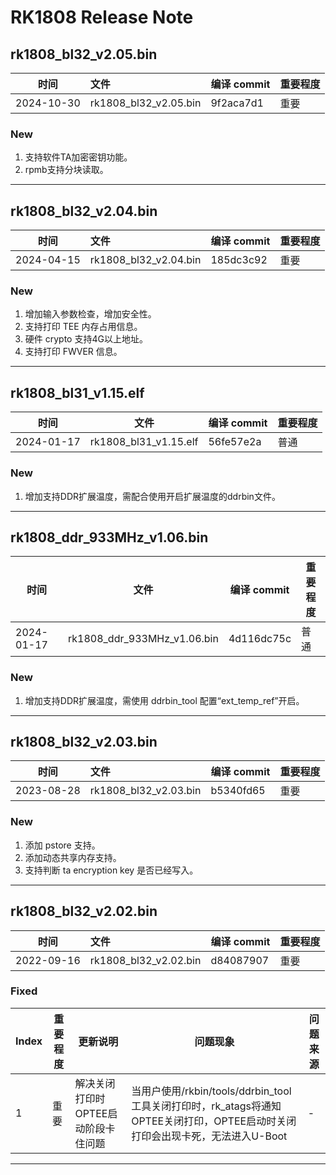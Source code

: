 # RK1808 Release Note

## rk1808_bl32_v2.05.bin

| 时间       | 文件                  | 编译 commit | 重要程度 |
| ---------- | :-------------------- | ----------- | -------- |
| 2024-10-30 | rk1808_bl32_v2.05.bin | 9f2aca7d1   | 重要     |

### New

1. 支持软件TA加密密钥功能。
2. rpmb支持分块读取。

------

## rk1808_bl32_v2.04.bin

| 时间       | 文件                  | 编译 commit | 重要程度 |
| ---------- | :-------------------- | ----------- | -------- |
| 2024-04-15 | rk1808_bl32_v2.04.bin | 185dc3c92   | 重要     |

### New

1. 增加输入参数检查，增加安全性。
2. 支持打印 TEE 内存占用信息。
2. 硬件 crypto 支持4G以上地址。
3. 支持打印 FWVER 信息。

------

## rk1808_bl31_v1.15.elf

| 时间       | 文件                  | 编译 commit | 重要程度 |
| ---------- | --------------------- | ----------- | -------- |
| 2024-01-17 | rk1808_bl31_v1.15.elf | 56fe57e2a   | 普通     |

### New

1. 增加支持DDR扩展温度，需配合使用开启扩展温度的ddrbin文件。

------

## rk1808_ddr_933MHz_v1.06.bin

| 时间       | 文件                        | 编译 commit | 重要程度 |
| ---------- | --------------------------- | ----------- | -------- |
| 2024-01-17 | rk1808_ddr_933MHz_v1.06.bin | 4d116dc75c  | 普通     |

### New

1. 增加支持DDR扩展温度，需使用 ddrbin_tool 配置“ext_temp_ref”开启。

------

## rk1808_bl32_v2.03.bin

| 时间       | 文件                  | 编译 commit | 重要程度 |
| ---------- | :-------------------- | ----------- | -------- |
| 2023-08-28 | rk1808_bl32_v2.03.bin | b5340fd65   | 重要     |

### New

1. 添加 pstore 支持。
2. 添加动态共享内存支持。
3. 支持判断 ta encryption key 是否已经写入。

------

## rk1808_bl32_v2.02.bin

| 时间       | 文件                  | 编译 commit | 重要程度 |
| ---------- | :-------------------- | ----------- | -------- |
| 2022-09-16 | rk1808_bl32_v2.02.bin | d84087907   | 重要     |

### Fixed

| Index | 重要程度 | 更新说明                            | 问题现象                                                     | 问题来源 |
| ----- | -------- | ----------------------------------- | ------------------------------------------------------------ | -------- |
| 1     | 重要     | 解决关闭打印时OPTEE启动阶段卡住问题 | 当用户使用/rkbin/tools/ddrbin_tool工具关闭打印时，rk_atags将通知OPTEE关闭打印，OPTEE启动时关闭打印会出现卡死，无法进入U-Boot | -        |

------

